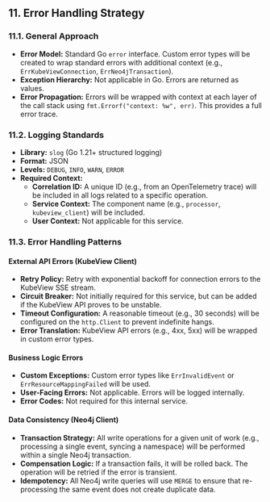 ## 11. Error Handling Strategy

### 11.1. General Approach

-   **Error Model:** Standard Go `error` interface. Custom error types will be created to wrap standard errors with additional context (e.g., `ErrKubeViewConnection`, `ErrNeo4jTransaction`).
-   **Exception Hierarchy:** Not applicable in Go. Errors are returned as values.
-   **Error Propagation:** Errors will be wrapped with context at each layer of the call stack using `fmt.Errorf("context: %w", err)`. This provides a full error trace.

### 11.2. Logging Standards

-   **Library:** `slog` (Go 1.21+ structured logging)
-   **Format:** JSON
-   **Levels:** `DEBUG`, `INFO`, `WARN`, `ERROR`
-   **Required Context:**
    -   **Correlation ID:** A unique ID (e.g., from an OpenTelemetry trace) will be included in all logs related to a specific operation.
    -   **Service Context:** The component name (e.g., `processor`, `kubeview_client`) will be included.
    -   **User Context:** Not applicable for this service.

### 11.3. Error Handling Patterns

#### External API Errors (KubeView Client)

-   **Retry Policy:** Retry with exponential backoff for connection errors to the KubeView SSE stream.
-   **Circuit Breaker:** Not initially required for this service, but can be added if the KubeView API proves to be unstable.
-   **Timeout Configuration:** A reasonable timeout (e.g., 30 seconds) will be configured on the `http.Client` to prevent indefinite hangs.
-   **Error Translation:** KubeView API errors (e.g., 4xx, 5xx) will be wrapped in custom error types.

#### Business Logic Errors

-   **Custom Exceptions:** Custom error types like `ErrInvalidEvent` or `ErrResourceMappingFailed` will be used.
-   **User-Facing Errors:** Not applicable. Errors will be logged internally.
-   **Error Codes:** Not required for this internal service.

#### Data Consistency (Neo4j Client)

-   **Transaction Strategy:** All write operations for a given unit of work (e.g., processing a single event, syncing a namespace) will be performed within a single Neo4j transaction.
-   **Compensation Logic:** If a transaction fails, it will be rolled back. The operation will be retried if the error is transient.
-   **Idempotency:** All Neo4j write queries will use `MERGE` to ensure that re-processing the same event does not create duplicate data.
